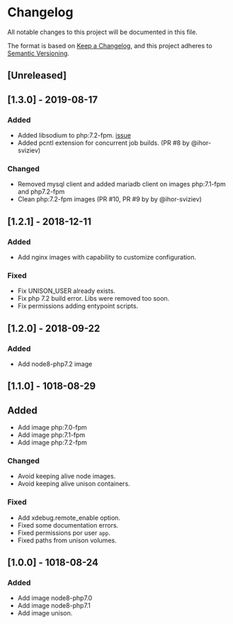# Changelog
All notable changes to this project will be documented in this file.

The format is based on [Keep a Changelog](https://keepachangelog.com/en/1.0.0/),
and this project adheres to [Semantic Versioning](https://semver.org/spec/v2.0.0.html).

## [Unreleased]

## [1.3.0] - 2019-08-17
### Added
- Added libsodium to php:7.2-fpm. [issue](https://github.com/ModestCoders/magento2-dockergento/issues/52)
- Added pcntl extension for concurrent job builds. (PR #8 by @ihor-sviziev)

### Changed
- Removed mysql client and added mariadb client on images php:7.1-fpm and php7.2-fpm
- Clean php:7.2-fpm images (PR #10, PR #9 by by @ihor-sviziev)

## [1.2.1] - 2018-12-11
### Added
- Add nginx images with capability to customize configuration.

### Fixed
- Fix UNISON_USER already exists.
- Fix php 7.2 build error. Libs were removed too soon.
- Fix permissions adding entypoint scripts.

## [1.2.0] - 2018-09-22
### Added
- Add node8-php7.2 image

## [1.1.0] - 1018-08-29
## Added
- Add image php:7.0-fpm
- Add image php:7.1-fpm
- Add image php:7.2-fpm

### Changed
- Avoid keeping alive node images.
- Avoid keeping alive unison containers.
### Fixed
- Add xdebug.remote_enable option.
- Fixed some documentation errors.
- Fixed permissions por user `app`.
- Fixed paths from unison volumes.

## [1.0.0] - 1018-08-24
### Added
- Add image node8-php7.0
- Add image node8-php7.1
- Add image unison.
